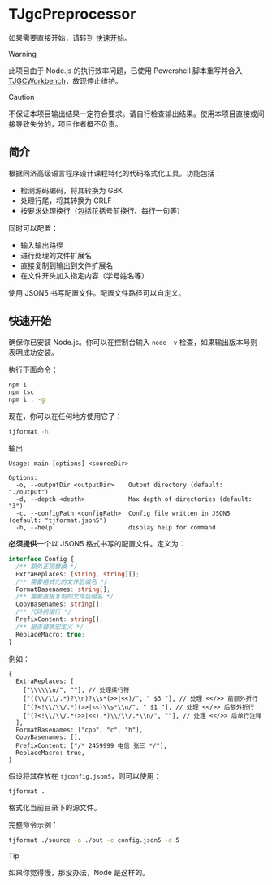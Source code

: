 # TJgcPreprocessor

如果需要直接开始，请转到 [快速开始](#快速开始)。

> [!warning]
>
> 此项目由于 Node.js 的执行效率问题，已使用 Powershell 脚本重写并合入 [TJGCWorkbench](https://github.com/Linho1219/TJGCWorkbench)，故现停止维护。

> [!caution]
>
> 不保证本项目输出结果一定符合要求。请自行检查输出结果。使用本项目直接或间接导致失分的，项目作者概不负责。

## 简介

根据同济高级语言程序设计课程特化的代码格式化工具。功能包括：

- 检测源码编码，将其转换为 GBK
- 处理行尾，将其转换为 CRLF
- 按要求处理换行（包括花括号前换行、每行一句等）

同时可以配置：

- 输入输出路径
- 进行处理的文件扩展名
- 直接复制到输出到文件扩展名
- 在文件开头加入指定内容（学号姓名等）

使用 JSON5 书写配置文件。配置文件路径可以自定义。

## 快速开始

确保你已安装 Node.js。你可以在控制台输入 `node -v` 检查，如果输出版本号则表明成功安装。

执行下面命令：

```sh
npm i
npm tsc
npm i . -g
```

现在，你可以在任何地方使用它了：

```sh
tjformat -h
```

输出

```
Usage: main [options] <sourceDir>

Options:
  -o, --outputDir <outputDir>    Output directory (default: "./output")
  -d, --depth <depth>            Max depth of directories (default: "3")
  -c, --configPath <configPath>  Config file written in JSON5 (default: "tjformat.json5")
  -h, --help                     display help for command
```

**必须提供**一个以 JSON5 格式书写的配置文件。定义为：

```ts
interface Config {
  /** 额外正则替换 */
  ExtraReplaces: [string, string][];
  /** 需要格式化的文件后缀名 */
  FormatBasenames: string[];
  /** 需要直接复制的文件后缀名 */
  CopyBasenames: string[];
  /** 代码前缀行 */
  PrefixContent: string[];
  /** 是否替换宏定义 */
  ReplaceMacro: true;
}
```

例如：

```json5
{
  ExtraReplaces: [
    ["\\\\\\n/", ""], // 处理续行符
    ["((\\/\\/.*)?\\n)?\\s*(>>|<<)/", " $3 "], // 处理 <</>> 前额外折行
    ["(?<!\\/\\/.*)(>>|<<)\\s*\\n/", " $1 "], // 处理 <</>> 后额外折行
    ["(?<!\\/\\/.*(>>|<<).*)\\/\\/.*\\n/", ""], // 处理 <</>> 后单行注释
  ],
  FormatBasenames: ["cpp", "c", "h"],
  CopyBasenames: [],
  PrefixContent: ["/* 2459999 电信 张三 */"],
  ReplaceMacro: true,
}
```

假设将其存放在 `tjconfig.json5`，则可以使用：

```sh
tjformat .
```

格式化当前目录下的源文件。

完整命令示例：

```sh
tjformat ./source -o ./out -c config.json5 -d 5
```

> [!tip]
>
> 如果你觉得慢，那没办法，Node 是这样的。
